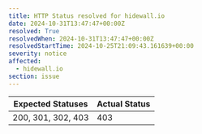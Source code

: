 ```yaml
---
title: HTTP Status resolved for hidewall.io
date: 2024-10-31T13:47:47+00:00Z
resolved: True
resolvedWhen: 2024-10-31T13:47:47+00:00Z
resolvedStartTime: 2024-10-25T21:09:43.161639+00:00
severity: notice
affected:
  - hidewall.io
section: issue
---
```


| Expected Statuses | Actual Status  |
|-------------------|----------------|
| 200, 301, 302, 403 | 403 |
